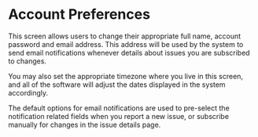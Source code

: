 # Account Preferences

This screen allows users to change their appropriate full name, account password
and email address. This address will be used by the system to send email
notifications whenever details about issues you are subscribed to changes.

You may also set the appropriate timezone where you live in this screen, and all
of the software will adjust the dates displayed in the system accordingly.

The default options for email notifications are used to pre-select the
notification related fields when you report a new issue, or subscribe manually
for changes in the issue details page.
